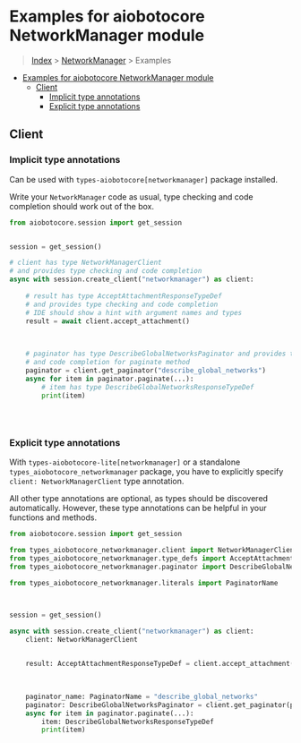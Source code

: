 <a id="examples-for-aiobotocore-networkmanager-module"></a>

# Examples for aiobotocore NetworkManager module

> [Index](../README.md) > [NetworkManager](./README.md) > Examples

- [Examples for aiobotocore NetworkManager module](#examples-for-aiobotocore-networkmanager-module)
  - [Client](#client)
    - [Implicit type annotations](#implicit-type-annotations)
    - [Explicit type annotations](#explicit-type-annotations)

<a id="client"></a>

## Client

<a id="implicit-type-annotations"></a>

### Implicit type annotations

Can be used with `types-aiobotocore[networkmanager]` package installed.

Write your `NetworkManager` code as usual, type checking and code completion
should work out of the box.

```python
from aiobotocore.session import get_session


session = get_session()

# client has type NetworkManagerClient
# and provides type checking and code completion
async with session.create_client("networkmanager") as client:
    
    # result has type AcceptAttachmentResponseTypeDef
    # and provides type checking and code completion
    # IDE should show a hint with argument names and types
    result = await client.accept_attachment()
    

    
    # paginator has type DescribeGlobalNetworksPaginator and provides type checking
    # and code completion for paginate method
    paginator = client.get_paginator("describe_global_networks")
    async for item in paginator.paginate(...):
        # item has type DescribeGlobalNetworksResponseTypeDef
        print(item)
    

    
```

<a id="explicit-type-annotations"></a>

### Explicit type annotations

With `types-aiobotocore-lite[networkmanager]` or a standalone
`types_aiobotocore_networkmanager` package, you have to explicitly specify
`client: NetworkManagerClient` type annotation.

All other type annotations are optional, as types should be discovered
automatically. However, these type annotations can be helpful in your functions
and methods.

```python
from aiobotocore.session import get_session

from types_aiobotocore_networkmanager.client import NetworkManagerClient
from types_aiobotocore_networkmanager.type_defs import AcceptAttachmentResponseTypeDef
from types_aiobotocore_networkmanager.paginator import DescribeGlobalNetworksPaginator

from types_aiobotocore_networkmanager.literals import PaginatorName



session = get_session()

async with session.create_client("networkmanager") as client:
    client: NetworkManagerClient

    
    result: AcceptAttachmentResponseTypeDef = client.accept_attachment()
    

    
    paginator_name: PaginatorName = "describe_global_networks"
    paginator: DescribeGlobalNetworksPaginator = client.get_paginator(paginator_name)
    async for item in paginator.paginate(...):
        item: DescribeGlobalNetworksResponseTypeDef
        print(item)
    

    
```
